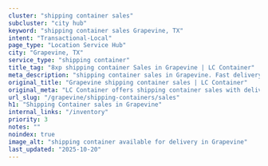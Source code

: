 ```yaml
---
cluster: "shipping container sales"
subcluster: "city hub"
keyword: "shipping container sales Grapevine, TX"
intent: "Transactional-Local"
page_type: "Location Service Hub"
city: "Grapevine, TX"
service_type: "shipping container"
title_tag: "8xp shipping container Sales in Grapevine | LC Container"
meta_description: "shipping container sales in Grapevine. Fast delivery, competitive pricing. Serving shipping containers area. Quote ID: H8K. Call (214) 524-4168 for your free quote today."
original_title: "Grapevine shipping container sales | LC Container"
original_meta: "LC Container offers shipping container sales with delivery in Grapevine, TX. Local. Fast quotes. Since 2003."
url_slug: "/grapevine/shipping-containers/sales"
h1: "Shipping Container sales in Grapevine"
internal_links: "/inventory"
priority: 3
notes: ""
noindex: true
image_alt: "shipping container available for delivery in Grapevine"
last_updated: "2025-10-20"
---
```


<!-- TODO: Add unique city/inventory copy, images, and internal links here. -->
